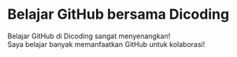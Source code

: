# Belajar GitHub bersama Dicoding
Belajar GitHub di Dicoding sangat menyenangkan!  
Saya belajar banyak memanfaatkan GitHub untuk kolaborasi!
